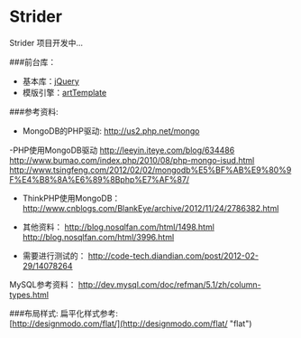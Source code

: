 Strider
=======

Strider 项目开发中...


###前台库：
- 基本库：[jQuery](https://jquery.com)
- 模版引擎：[artTemplate](https://github.com/aui/artTemplate)



###参考资料:
- MongoDB的PHP驱动:
http://us2.php.net/mongo

-PHP使用MongoDB驱动
http://leeyin.iteye.com/blog/634486
http://www.bumao.com/index.php/2010/08/php-mongo-isud.html
http://www.tsingfeng.com/2012/02/02/mongodb%E5%BF%AB%E9%80%9F%E4%B8%8A%E6%89%8Bphp%E7%AF%87/

- ThinkPHP使用MongoDB：
http://www.cnblogs.com/BlankEye/archive/2012/11/24/2786382.html

- 其他资料：
http://blog.nosqlfan.com/html/1498.html
http://blog.nosqlfan.com/html/3996.html



- 需要进行测试的：
http://code-tech.diandian.com/post/2012-02-29/14078264

MySQL参考资料：
http://dev.mysql.com/doc/refman/5.1/zh/column-types.html

###布局样式:
扁平化样式参考:  
[http://designmodo.com/flat/](http://designmodo.com/flat/ "flat")